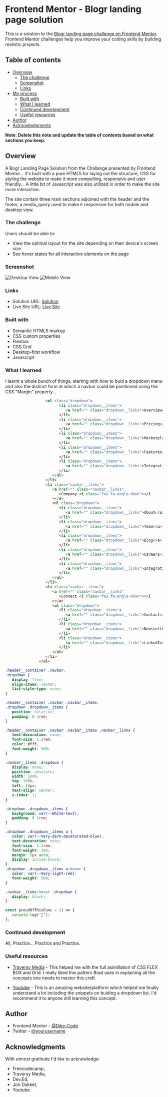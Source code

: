 # Frontend Mentor - Blogr landing page solution

This is a solution to the [Blogr landing page challenge on Frontend Mentor](https://www.frontendmentor.io/challenges/blogr-landing-page-EX2RLAApP). Frontend Mentor challenges help you improve your coding skills by building realistic projects.

## Table of contents

-  [Overview](#overview)
   -  [The challenge](#the-challenge)
   -  [Screenshot](#screenshot)
   -  [Links](#links)
-  [My process](#my-process)
   -  [Built with](#built-with)
   -  [What I learned](#what-i-learned)
   -  [Continued development](#continued-development)
   -  [Useful resources](#useful-resources)
-  [Author](#author)
-  [Acknowledgments](#acknowledgments)

**Note: Delete this note and update the table of contents based on what sections you keep.**

## Overview

A Bogr Landing Page Solution from the Challange presented by Frontend Mentor... it's built with a pure HTML5 for laying out the structure, CSS for styling the website to make it more compelling, responsive and user friendly... A little bit of Javascript was also utilized in order to make the site more interactive.

The site contain three main sections adjoined with the header and the footer, a media_query used to make it responsive for both mobile and desktop view.

### The challenge

Users should be able to:

-  View the optimal layout for the site depending on their device's screen size
-  See hover states for all interactive elements on the page

### Screenshot

![Desktop View](./images/screenshoot.png)
![Mobile View](./images/screenshoot1.png)

### Links

-  Solution URL: [Solution](https://github.com/Dike-Code/Blogr-landing-page)
-  Live Site URL: [Live Site](https://dike-code.github.io/Blogr-landing-page/#)

### Built with

-  Semantic HTML5 markup
-  CSS custom properties
-  Flexbox
-  CSS Grid
-  Desktop-first workflow
-  Javascript

### What I learned

I learnt a whole bunch of things, starting with how to buid a dropdown menu and also the distinct form at which a navbar could be positioned using the CSS "Margin" property...

```html
                  <ul class="dropdown">
                        <li class="dropdown__items">
                           <a href="" class="dropdown__links">Overview</a>
                        </li>
                        <li class="dropdown__items">
                           <a href="" class="dropdown__links">Pricing</a>
                        </li>
                        <li class="dropdown__items">
                           <a href="" class="dropdown__links">Marketplace</a>
                        </li>
                        <li class="dropdown__items">
                           <a href="" class="dropdown__links">Features</a>
                        </li>
                        <li class="dropdown__items">
                           <a href="" class="dropdown__links">Integrations</a>
                        </li>
                     </ul>
                  </li>
                  <li class="navbar__items">
                     <a href="" class="navbar__links"
                        >Company <i class="fas fa-angle-down"></i
                     ></a>
                     <ul class="dropdown">
                        <li class="dropdown__items">
                           <a href="" class="dropdown__links">About</a>
                        </li>
                        <li class="dropdown__items">
                           <a href="" class="dropdown__links">Team</a>
                        </li>
                        <li class="dropdown__items">
                           <a href="" class="dropdown__links">Blog</a>
                        </li>
                        <li class="dropdown__items">
                           <a href="" class="dropdown__links">Careers</a>
                        </li>
                        <li class="dropdown__items">
                           <a href="" class="dropdown__links">Integrations</a>
                        </li>
                     </ul>
                  </li>
                  <li class="navbar__items">
                     <a href="" class="navbar__links"
                        >Connect <i class="fas fa-angle-down"></i
                     ></a>
                     <ul class="dropdown">
                        <li class="dropdown__items">
                           <a href="" class="dropdown__links">Contact</a>
                        </li>
                        <li class="dropdown__items">
                           <a href="" class="dropdown__links">Newsletter</a>
                        </li>
                        <li class="dropdown__items">
                           <a href="" class="dropdown__links">LinkedIn</a>
                        </li>
                     </ul>
                  </li>
               </ul>
```

```css
.header__container .navbar,
.dropdown {
   display: flex;
   align-items: center;
   list-style-type: none;
}

.header__container .navbar .navbar__items,
.dropdown .dropdown__items {
   position: relative;
   padding: 0 3rem;
}

.header__container .navbar .navbar__items .navbar__links {
   text-decoration: none;
   font-size: 1.2rem;
   color: #fff;
   font-weight: 500;
}

.navbar__items .dropdown {
   display: none;
   position: absolute;
   width: 100%;
   top: 100%;
   left: 10px;
   text-align: center;
   z-index: 1;
}

.dropdown .dropdown__items {
   background: var(--White-text);
   padding: 0 1rem;
}

.dropdown .dropdown__items a {
   color: var(--Very-dark-desaturated-blue);
   text-decoration: none;
   font-size: 1.2rem;
   font-weight: 300;
   margin: 5px auto;
   display: inline-block;
}
.dropdown .dropdown__items a:hover {
   color: var(--Very-light-red);
   font-weight: 500;
}

.navbar__items:hover .dropdown {
   display: block;
}
```

```js
const proudOfThisFunc = () => {
   console.log("🎉");
};
```

### Continued development

All, Practice... Practice and Practice.

### Useful resources

-  [Traversy Media](https://traversymedia.com/) - This helped me with the full asimillation of CSS FLEX BOX and Grid. I really liked this pattern Brad uses in explaining all the concepts one needs to master this craft.

-  [Youtube](https://www.google.com/url?sa=t&source=web&rct=j&url=https://m.youtube.com/&ved=2ahUKEwinv7er4prxAhU_RUEAHQjtBQMQFjAAegQIDBAC&usg=AOvVaw1gjD0qA2OtrsxdcaNbwsxk) - This is an amazing website/platform which helped me finally understand a lot including the snippets on buiding a dropdown list. I'd recommend it to anyone still learning this concept.

## Author

-  Frontend Mentor - [@Dike-Code](https://www.frontendmentor.io/profile/Dike-Code)
-  Twitter - [@yourusername](https://www.twitter.com/yourusername)

## Acknowledgments

With utmost gratitude I'd like to acknowledge:
- Freecodecamp,
- Traversy Media,
- Dev.Ed,
- Jon Dukket,
- Youtube.

